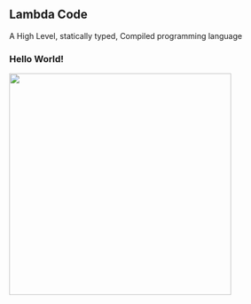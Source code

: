 ## Lambda Code

A High Level, statically typed, Compiled programming language

### Hello World!
<img src="https://user-images.githubusercontent.com/69071143/145572217-fb4a2ca6-cb78-48b5-843f-6f7bd041b34a.png" width=400>
